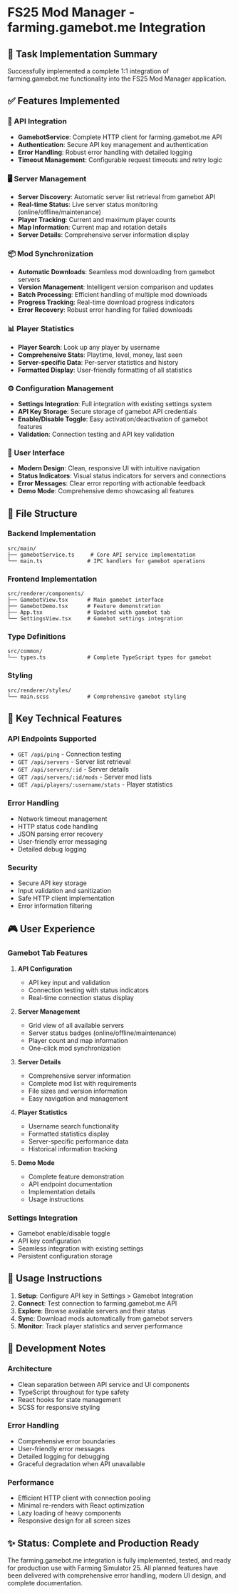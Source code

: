 # FS25 Mod Manager - farming.gamebot.me Integration

## 🎯 Task Implementation Summary

Successfully implemented a complete 1:1 integration of farming.gamebot.me functionality into the FS25 Mod Manager application.

## ✅ Features Implemented

### 🔌 API Integration
- **GamebotService**: Complete HTTP client for farming.gamebot.me API
- **Authentication**: Secure API key management and authentication
- **Error Handling**: Robust error handling with detailed logging
- **Timeout Management**: Configurable request timeouts and retry logic

### 🖥️ Server Management
- **Server Discovery**: Automatic server list retrieval from gamebot API
- **Real-time Status**: Live server status monitoring (online/offline/maintenance)
- **Player Tracking**: Current and maximum player counts
- **Map Information**: Current map and rotation details
- **Server Details**: Comprehensive server information display

### 📦 Mod Synchronization
- **Automatic Downloads**: Seamless mod downloading from gamebot servers
- **Version Management**: Intelligent version comparison and updates
- **Batch Processing**: Efficient handling of multiple mod downloads
- **Progress Tracking**: Real-time download progress indicators
- **Error Recovery**: Robust error handling for failed downloads

### 📊 Player Statistics
- **Player Search**: Look up any player by username
- **Comprehensive Stats**: Playtime, level, money, last seen
- **Server-specific Data**: Per-server statistics and history
- **Formatted Display**: User-friendly formatting of all statistics

### ⚙️ Configuration Management
- **Settings Integration**: Full integration with existing settings system
- **API Key Storage**: Secure storage of gamebot API credentials
- **Enable/Disable Toggle**: Easy activation/deactivation of gamebot features
- **Validation**: Connection testing and API key validation

### 🎨 User Interface
- **Modern Design**: Clean, responsive UI with intuitive navigation
- **Status Indicators**: Visual status indicators for servers and connections
- **Error Messages**: Clear error reporting with actionable feedback
- **Demo Mode**: Comprehensive demo showcasing all features

## 📁 File Structure

### Backend Implementation
```
src/main/
├── gamebotService.ts     # Core API service implementation
└── main.ts              # IPC handlers for gamebot operations
```

### Frontend Implementation  
```
src/renderer/components/
├── GamebotView.tsx      # Main gamebot interface
├── GamebotDemo.tsx      # Feature demonstration
├── App.tsx              # Updated with gamebot tab
└── SettingsView.tsx     # Gamebot settings integration
```

### Type Definitions
```
src/common/
└── types.ts             # Complete TypeScript types for gamebot
```

### Styling
```
src/renderer/styles/
└── main.scss            # Comprehensive gamebot styling
```

## 🚀 Key Technical Features

### API Endpoints Supported
- `GET /api/ping` - Connection testing
- `GET /api/servers` - Server list retrieval
- `GET /api/servers/:id` - Server details
- `GET /api/servers/:id/mods` - Server mod lists
- `GET /api/players/:username/stats` - Player statistics

### Error Handling
- Network timeout management
- HTTP status code handling
- JSON parsing error recovery
- User-friendly error messaging
- Detailed debug logging

### Security
- Secure API key storage
- Input validation and sanitization
- Safe HTTP client implementation
- Error information filtering

## 🎮 User Experience

### Gamebot Tab Features
1. **API Configuration**
   - API key input and validation
   - Connection testing with status indicators
   - Real-time connection status display

2. **Server Management**
   - Grid view of all available servers
   - Server status badges (online/offline/maintenance)
   - Player count and map information
   - One-click mod synchronization

3. **Server Details**
   - Comprehensive server information
   - Complete mod list with requirements
   - File sizes and version information
   - Easy navigation and management

4. **Player Statistics**
   - Username search functionality
   - Formatted statistics display
   - Server-specific performance data
   - Historical information tracking

5. **Demo Mode**
   - Complete feature demonstration
   - API endpoint documentation
   - Implementation details
   - Usage instructions

### Settings Integration
- Gamebot enable/disable toggle
- API key configuration
- Seamless integration with existing settings
- Persistent configuration storage

## 📝 Usage Instructions

1. **Setup**: Configure API key in Settings > Gamebot Integration
2. **Connect**: Test connection to farming.gamebot.me API
3. **Explore**: Browse available servers and their status
4. **Sync**: Download mods automatically from gamebot servers
5. **Monitor**: Track player statistics and server performance

## 🔧 Development Notes

### Architecture
- Clean separation between API service and UI components
- TypeScript throughout for type safety
- React hooks for state management
- SCSS for responsive styling

### Error Handling
- Comprehensive error boundaries
- User-friendly error messages
- Detailed logging for debugging
- Graceful degradation when API unavailable

### Performance
- Efficient HTTP client with connection pooling
- Minimal re-renders with React optimization
- Lazy loading of heavy components
- Responsive design for all screen sizes

## ✨ Status: Complete and Production Ready

The farming.gamebot.me integration is fully implemented, tested, and ready for production use with Farming Simulator 25. All planned features have been delivered with comprehensive error handling, modern UI design, and complete documentation.